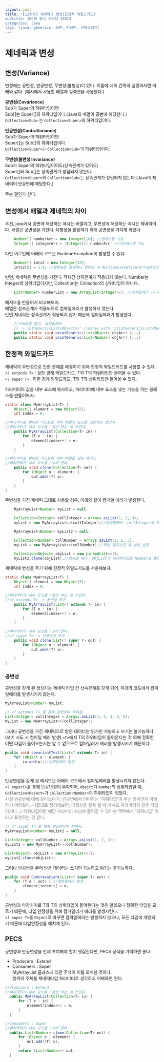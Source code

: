 ```yaml
---
layout: post
title: "[12회차] 제네릭과 변성(한정적 와일드카드)
subtitle: 자바의 정석 스터디 18회차
categories: Java
tags: [java, generics, 공변, 반공변, 자바의정석]
---
```


# 제네릭과 변성
## 변성(Variance)
변성에는 공변성, 반공변성, 무변성(불별성)이 있다. 이들에 대해 간략히 설명하자면 아래와 같다.
(예시에서 사용할 배열과 컬렉션을 사용했다.)

**공변성(Covariance)**  
Sub가 Super의 하위타입이면  
Sub[]는 Super[]의 하위타입이다.(Java의 배열이 공변에 해당한다.)  
`Collection<Sub>` 는 `Collection<Super>`의 하위타입이다.

**반공변성(ContraVariance)**  
Sub가 Super의 하위타입이면  
Super[]는 Sub[]의 하위타입이다.  
`Collection<Super>`는 `Collection<Sub>`의 하위타입이다.  

**무변성(불변성 Invariance)**  
Sub가 Super의 하위타입이어도(상속관계가 있어도)     
Super[]와 Sub[]는 상속관계가 성립되지 않는다.  
`Collection<Super>`와 `Collection<Sub>`는 상속관계가 성립되지 않는다.(Java의 제네릭이 반공변에 해당한다.)  

무슨 말인가 싶다.


## 변성에서 배열과 제네릭의 차이
우선, java에서 공변에 해당하는 예시는 배열이고, 무변성에 해당하는 예시는 제네릭이다.
배열은 공변성을 가진다.
다형성을 활용하기 위해 공변성을 가지게 되었다.
``` java
    Number[] numberArr = new Integer[10]; //업캐스팅 가능
    Integer[] integerArr = (Integer[]) numberArr; //다운캐스팅 가능
```
다만 이로인해 아래의 코드는 RuntimeException이 발생할 수 있다.
``` java
    Number[] ints2 = new Integer[10];
    ints2[0] = 1.4; //컴파일은 통과하나 런타임 시 RuntimeException(ArrayStoreException) 발생
```
반면, 제네릭은 무변성을 가진다. 객체간 상하관계가 적용되지 않는다.
Number는 Integer의 상위타입이지만, Collection<Number>는 Collection<Integer>의 상위타입이 아니다.

``` java
    List<Number> numberList = new ArrayList<Integer>(); //컴파일에러 -> Required type:List<Number> / Provided:ArrayList<Integer>
```
메서드를 만들어서 비교해보자.  
배열은 상속관계가 적용되므로 컴파일에러가 발생하지 않는다.  
반면 제네릭은 상속관계가 적용되지 않기 때문에 컴파일에러가 발생한다.
``` java
    //오버로딩 불가, 컴파일에러
    // -> intGeneric(List<Object>)' clashes with 'printGeneric(List<Number>)'; both methods have same erasure
    public static void printGeneric(List<Object> objArr) {...}
    public static void printGeneric(List<Number> objArr) {...}
  ```

## 한정적 와일드카드
제네릭의 무변성으로 인한 문제를 해결하기 위해 한정적 와일드카드를 사용할 수 있다.  
`<? extends T>` : 상한 경계 와일드카드. T와 T의 하위타입만 들어올 수 있다.  
`<? super T>` : 하한 경계 와일드카드. T와 T의 상위타입만 들어올 수 있다.  

파라미터의 값을 내부 요소에 복사하고,
파라미터에 내부 요소를 넣는 기능을 하는 클래스를 만들어보자.

```java
static class MyArrayList<T> {
    Object[] element = new Object[5];
    int index = 0;

//파라미터로 받아온 리스트로 내부 배열의 요소를 생산하는 생산자
//파라미터가 내부 요소를 '생산'하는 데 쓰인다.
    public MyArrayList(Collection<T> in) {
        for (T e : in) {
            element[index++] = e;
        }
    }

//파라미터로 받아온 리스트에 내부 배열을 담는 메서드
//파라미터가 내부 요소를 '소비'한다.
    public void clone(Collection<T> out) {
        for (Object o : element) {
            out.add((T) o);
        }
    }
}
```

무변성을 가진 제네릭 그대로 사용할 경우, 아래와 같이 컴파일 에러가 발생한다.

```java
    MyArrayList<Number> myList = null;

    Collection<Integer> collInteger = Arrays.asList(1, 2, 3);
    myList = new MyArrayList<>(collInteger);//컴파일에러. collInteger의 제네릭타입을 Number로 변경해주어야 컴파일에러가 발생하지 않는다.

    MyArrayList<Number> myList2 = null;

    Collection<Number> collNumber = Arrays.asList(1, 2, 3);
    myList = new MyArrayList<>(collNumber);//타입 일치시킨 후 생성 성공

    Collection<Object> objList = new LinkedList<>();
    myList2.clone(objList);//컴파일 에러. objList의 제네릭타입을 Number로 변경해주어야 컴파일에러가 발생하지 않는다.
```

제네릭에 변성을 주기 위해 한정적 와일드카드를 사용해보자.

```java
static class MyArrayList<T> {
    Object[] element = new Object[5];
    int index = 0;

//파라미터가 내부 요소를 '생산'하는 데 쓰인다.
//<? extends T> -> 공변성 부여
    public MyArrayList(List<? extends T> in) {
        for (T e : in) {
            element[index++] = e;
        }
    }

//파라미터가 내부 요소를 '소비'한다.
//<? super T> -> 반공변성 부여
    public void clone(List<? super T> out) {
        for (Object o : element) {
            out.add((T) o);
        }
    }
}
```
### 공변성
공변성을 갖게 된 생성자는 제네릭 타입 간 상속관계를 갖게 되어, 아래의 코드에서 컴파일에러를 발생시키지 않는다.

```java
MyArrayList<Number> myList;

// <? extends T> 를 통해 공변성이 부여됨.
List<Integer> collInteger = Arrays.asList(1, 2, 3, 4, 5);
myList = new MyArrayList<>(collInteger);
```

그러나 공변성을 가진 제네릭으로 받은 데이터는 읽기만 가능하고 쓰기는 불가능하다.(쓰기 시도 시 컴파일 에러 발생)
`<T>`에서 T의 하위타입이 들어온다는 것 외에 정확한 어떤 타입이 들어오는지는 알 수 없으므로 컴파일러가 에러를 발생시키기 때문이다.

```java
public void covariantTest(List<? extends T> in) {
    for (Object o : element) {
        in.add(o);//컴파일에러 발생
    }
}
```


반공변성을 갖게 된 메서드는 아래의 코드에서 컴파일에러를 발생시키지 않는다.  
`<? superT>`를 통해 반공변성이 부여되어, `Obejct`가 `Number`의 상위타입일 때, `Collection<Object>`가 `Collection<Number>`의 하위타입이 되었다.  
<span style="color:gray">
사실 반공변에 대해 찾아보다가, 반공변에서 의미하는 '하위타입'이 무슨 의미인지 이해하기 어려웠다. 나름대로 정리해보면, 
다형성을 활용 할 때 메서드 파라미터와 같은 타입이거나 그 하위타입이면 해당 파라미터 자리에 들어갈 수 있다는 맥락에서 '하위타입' 이라고 표현하는 것 같다.
</span>
```java
// <? super T> 를 통해 반공변성이 부여됨.
MyArrayList<Number> myList2 = null;

List<Integer> collNumber = Arrays.asList(1, 2, 3);
myList2 = new MyArrayList<>(collNumber);

List<Object> objList = new ArrayList<>();
myList2.clone(objList);
```

그러나 반공변을 주어 받은 데이터는 쓰기만 가능하고 읽기는 불가능하다.

```java
public void Contravariant(List<? super T> out) {
    for (T e : out) { //컴파일에러 발생
        element[index++] = e;
    }
}
```

공변성과 마찬가지로 T와 T의 상위타입이 들어온다는 것은 알겠으나 정확한 타입을 모르기 떄문에, 타입 안정성을 위해 컴파일러가 에러를 발생시킨다.  
`<? super T>`를 `Object`로 바꾸면 컴파일에러는 발생하지 않으나, 모든 타입에 개방되기 때문에 타입안정성을 해치게 된다.


## PECS
공변성과 반공변성을 언제 부여해야 할지 헷갈린다면, PECS 공식을 기억하면 좋다.
- Producers : Extend
- Consumers : Super  
MyArrayList 클래스에 있던 주석이 이를 의미한 것이다.  
행위의 주체를 제네릭타입 파라미터로 생각하고 이해하면 된다.
```java
//Producers : Extend
//파라미터가 내부 요소를 '생산'하는 데 쓰인다.
  public MyArrayList(Collection<T> in) {
      for (T e : in) {
          element[index++] = e;
      }
  }

//Consumers : Super
//파라미터가 내부 요소를 '소비'한다.
  public List<Number> clone(Collection<T> out) {
      for (Object o : element) {
          out.add((T) o);
      }
      return (List<Number>) out;
  }
```
